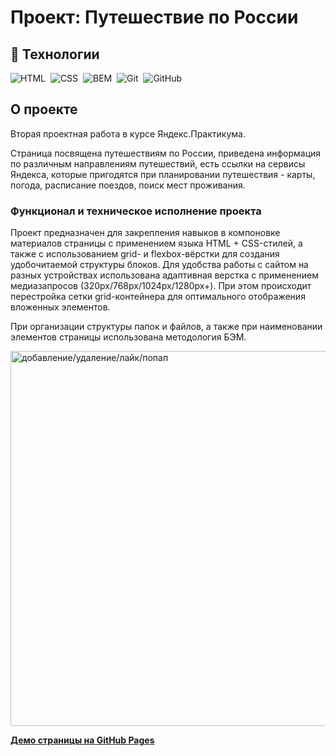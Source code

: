 # Проект: Путешествие по России

## 🔗 Технологии
![HTML](https://img.shields.io/badge/-HTML-05122A?style=flat&logo=HTML5)&nbsp;
![CSS](https://img.shields.io/badge/-CSS-05122A?style=flat&logo=CSS3&logoColor=1572B6)&nbsp;
![BEM](https://img.shields.io/badge/-BEM-05122A?style=flat&logo=BEM)&nbsp;
![Git](https://img.shields.io/badge/-Git-05122A?style=flat&logo=git)&nbsp;
![GitHub](https://img.shields.io/badge/-GitHub-05122A?style=flat&logo=github)&nbsp;

## О проекте
Вторая проектная работа в курсе Яндекс.Практикума.

Страница посвящена путешествиям по России, приведена информация по различным направлениям путешествий, есть ссылки на сервисы Яндекса, которые пригодятся при планировании путешествия - карты, погода, расписание поездов, поиск мест проживания.

### Функционал и техническое исполнение проекта
Проект предназначен для закрепления навыков в компоновке материалов страницы с применением языка HTML + CSS-стилей, а также с использованием grid- и flexbox-вёрстки для создания удобочитаемой структуры блоков. Для удобства работы с сайтом на разных устройствах использована адаптивная верстка с применением медиазапросов (320px/768px/1024px/1280px+). При этом происходит перестройка сетки grid-контейнера для оптимального отображения вложенных элементов.

При организации структуры папок и файлов, а также при наименовании элементов страницы использована методология БЭМ.</br>

<img src="./readmefiles/travel2.gif" alt="добавление/удаление/лайк/попап" width="600">



[**Демо страницы на GitHub Pages**](https://alexander-nov.github.io/russian-travel/index.html)
